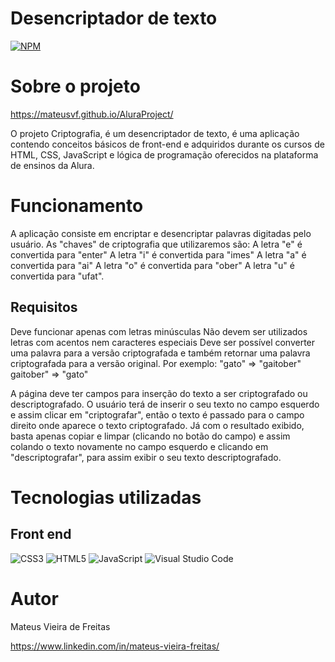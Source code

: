 # Desencriptador de texto
[![NPM](https://img.shields.io/npm/l/react)](https://github.com/MateusVF/AluraProject/blob/main/LICENSE) 

# Sobre o projeto

https://mateusvf.github.io/AluraProject/

O projeto Criptografia, é um desencriptador de texto, é uma aplicação contendo conceitos básicos de front-end e adquiridos durante os cursos de HTML, CSS, JavaScript e lógica de programação oferecidos na plataforma de ensinos da Alura.

# Funcionamento

A aplicação consiste em encriptar e desencriptar palavras digitadas pelo usuário. As "chaves" de criptografia que utilizaremos são: A letra "e" é convertida para "enter" A letra "i" é convertida para "imes" A letra "a" é convertida para "ai" A letra "o" é convertida para "ober" A letra "u" é convertida para "ufat".

## Requisitos 

Deve funcionar apenas com letras minúsculas Não devem ser utilizados letras com acentos nem caracteres especiais Deve ser possível converter uma palavra para a versão criptografada e também retornar uma palavra criptografada para a versão original. Por exemplo: "gato" => "gaitober" gaitober" => "gato"

 A página deve ter campos para inserção do texto a ser criptografado ou descriptografado. O usuário terá de inserir o seu texto no campo esquerdo e assim clicar em "criptografar", então o texto é passado para o campo direito onde aparece o texto criptografado. 
 Já com o resultado exibido, basta apenas copiar e limpar (clicando no botão do campo) e assim colando o texto novamente no campo esquerdo e clicando em "descriptografar", para assim exibir o seu texto descriptografado.

# Tecnologias utilizadas

## Front end
![CSS3](https://img.shields.io/badge/css3-%231572B6.svg?style=for-the-badge&logo=css3&logoColor=white)
![HTML5](https://img.shields.io/badge/html5-%23E34F26.svg?style=for-the-badge&logo=html5&logoColor=white)
![JavaScript](https://img.shields.io/badge/javascript-%23323330.svg?style=for-the-badge&logo=javascript&logoColor=%23F7DF1E)
![Visual Studio Code](https://img.shields.io/badge/Visual%20Studio%20Code-0078d7.svg?style=for-the-badge&logo=visual-studio-code&logoColor=white)



# Autor

Mateus Vieira de Freitas

https://www.linkedin.com/in/mateus-vieira-freitas/
